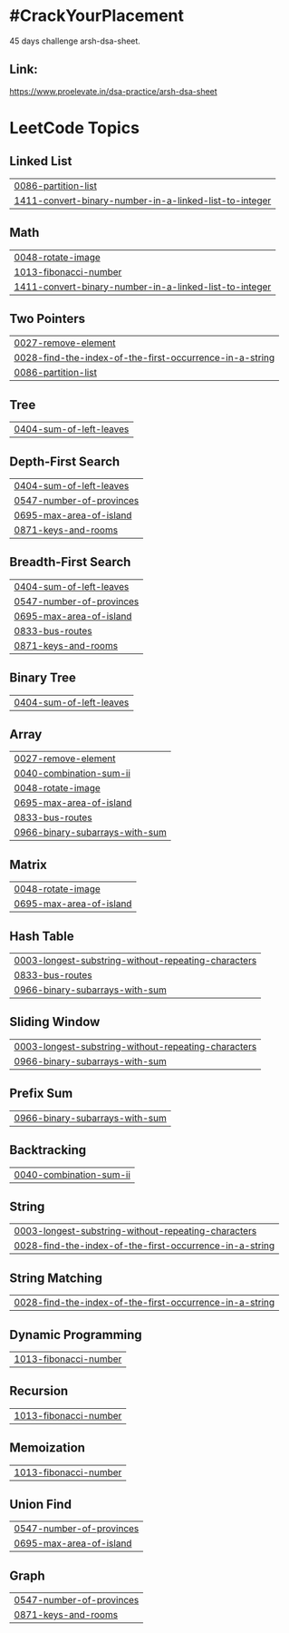 # #CrackYourPlacement
45 days challenge arsh-dsa-sheet.
## Link: 
https://www.proelevate.in/dsa-practice/arsh-dsa-sheet

<!---LeetCode Topics Start-->
# LeetCode Topics
## Linked List
|  |
| ------- |
| [0086-partition-list](https://github.com/AnkitMourya12/-CrackYourPlacement/tree/master/0086-partition-list) |
| [1411-convert-binary-number-in-a-linked-list-to-integer](https://github.com/AnkitMourya12/-CrackYourPlacement/tree/master/1411-convert-binary-number-in-a-linked-list-to-integer) |
## Math
|  |
| ------- |
| [0048-rotate-image](https://github.com/AnkitMourya12/-CrackYourPlacement/tree/master/0048-rotate-image) |
| [1013-fibonacci-number](https://github.com/AnkitMourya12/-CrackYourPlacement/tree/master/1013-fibonacci-number) |
| [1411-convert-binary-number-in-a-linked-list-to-integer](https://github.com/AnkitMourya12/-CrackYourPlacement/tree/master/1411-convert-binary-number-in-a-linked-list-to-integer) |
## Two Pointers
|  |
| ------- |
| [0027-remove-element](https://github.com/AnkitMourya12/-CrackYourPlacement/tree/master/0027-remove-element) |
| [0028-find-the-index-of-the-first-occurrence-in-a-string](https://github.com/AnkitMourya12/-CrackYourPlacement/tree/master/0028-find-the-index-of-the-first-occurrence-in-a-string) |
| [0086-partition-list](https://github.com/AnkitMourya12/-CrackYourPlacement/tree/master/0086-partition-list) |
## Tree
|  |
| ------- |
| [0404-sum-of-left-leaves](https://github.com/AnkitMourya12/-CrackYourPlacement/tree/master/0404-sum-of-left-leaves) |
## Depth-First Search
|  |
| ------- |
| [0404-sum-of-left-leaves](https://github.com/AnkitMourya12/-CrackYourPlacement/tree/master/0404-sum-of-left-leaves) |
| [0547-number-of-provinces](https://github.com/AnkitMourya12/-CrackYourPlacement/tree/master/0547-number-of-provinces) |
| [0695-max-area-of-island](https://github.com/AnkitMourya12/-CrackYourPlacement/tree/master/0695-max-area-of-island) |
| [0871-keys-and-rooms](https://github.com/AnkitMourya12/-CrackYourPlacement/tree/master/0871-keys-and-rooms) |
## Breadth-First Search
|  |
| ------- |
| [0404-sum-of-left-leaves](https://github.com/AnkitMourya12/-CrackYourPlacement/tree/master/0404-sum-of-left-leaves) |
| [0547-number-of-provinces](https://github.com/AnkitMourya12/-CrackYourPlacement/tree/master/0547-number-of-provinces) |
| [0695-max-area-of-island](https://github.com/AnkitMourya12/-CrackYourPlacement/tree/master/0695-max-area-of-island) |
| [0833-bus-routes](https://github.com/AnkitMourya12/-CrackYourPlacement/tree/master/0833-bus-routes) |
| [0871-keys-and-rooms](https://github.com/AnkitMourya12/-CrackYourPlacement/tree/master/0871-keys-and-rooms) |
## Binary Tree
|  |
| ------- |
| [0404-sum-of-left-leaves](https://github.com/AnkitMourya12/-CrackYourPlacement/tree/master/0404-sum-of-left-leaves) |
## Array
|  |
| ------- |
| [0027-remove-element](https://github.com/AnkitMourya12/-CrackYourPlacement/tree/master/0027-remove-element) |
| [0040-combination-sum-ii](https://github.com/AnkitMourya12/-CrackYourPlacement/tree/master/0040-combination-sum-ii) |
| [0048-rotate-image](https://github.com/AnkitMourya12/-CrackYourPlacement/tree/master/0048-rotate-image) |
| [0695-max-area-of-island](https://github.com/AnkitMourya12/-CrackYourPlacement/tree/master/0695-max-area-of-island) |
| [0833-bus-routes](https://github.com/AnkitMourya12/-CrackYourPlacement/tree/master/0833-bus-routes) |
| [0966-binary-subarrays-with-sum](https://github.com/AnkitMourya12/-CrackYourPlacement/tree/master/0966-binary-subarrays-with-sum) |
## Matrix
|  |
| ------- |
| [0048-rotate-image](https://github.com/AnkitMourya12/-CrackYourPlacement/tree/master/0048-rotate-image) |
| [0695-max-area-of-island](https://github.com/AnkitMourya12/-CrackYourPlacement/tree/master/0695-max-area-of-island) |
## Hash Table
|  |
| ------- |
| [0003-longest-substring-without-repeating-characters](https://github.com/AnkitMourya12/-CrackYourPlacement/tree/master/0003-longest-substring-without-repeating-characters) |
| [0833-bus-routes](https://github.com/AnkitMourya12/-CrackYourPlacement/tree/master/0833-bus-routes) |
| [0966-binary-subarrays-with-sum](https://github.com/AnkitMourya12/-CrackYourPlacement/tree/master/0966-binary-subarrays-with-sum) |
## Sliding Window
|  |
| ------- |
| [0003-longest-substring-without-repeating-characters](https://github.com/AnkitMourya12/-CrackYourPlacement/tree/master/0003-longest-substring-without-repeating-characters) |
| [0966-binary-subarrays-with-sum](https://github.com/AnkitMourya12/-CrackYourPlacement/tree/master/0966-binary-subarrays-with-sum) |
## Prefix Sum
|  |
| ------- |
| [0966-binary-subarrays-with-sum](https://github.com/AnkitMourya12/-CrackYourPlacement/tree/master/0966-binary-subarrays-with-sum) |
## Backtracking
|  |
| ------- |
| [0040-combination-sum-ii](https://github.com/AnkitMourya12/-CrackYourPlacement/tree/master/0040-combination-sum-ii) |
## String
|  |
| ------- |
| [0003-longest-substring-without-repeating-characters](https://github.com/AnkitMourya12/-CrackYourPlacement/tree/master/0003-longest-substring-without-repeating-characters) |
| [0028-find-the-index-of-the-first-occurrence-in-a-string](https://github.com/AnkitMourya12/-CrackYourPlacement/tree/master/0028-find-the-index-of-the-first-occurrence-in-a-string) |
## String Matching
|  |
| ------- |
| [0028-find-the-index-of-the-first-occurrence-in-a-string](https://github.com/AnkitMourya12/-CrackYourPlacement/tree/master/0028-find-the-index-of-the-first-occurrence-in-a-string) |
## Dynamic Programming
|  |
| ------- |
| [1013-fibonacci-number](https://github.com/AnkitMourya12/-CrackYourPlacement/tree/master/1013-fibonacci-number) |
## Recursion
|  |
| ------- |
| [1013-fibonacci-number](https://github.com/AnkitMourya12/-CrackYourPlacement/tree/master/1013-fibonacci-number) |
## Memoization
|  |
| ------- |
| [1013-fibonacci-number](https://github.com/AnkitMourya12/-CrackYourPlacement/tree/master/1013-fibonacci-number) |
## Union Find
|  |
| ------- |
| [0547-number-of-provinces](https://github.com/AnkitMourya12/-CrackYourPlacement/tree/master/0547-number-of-provinces) |
| [0695-max-area-of-island](https://github.com/AnkitMourya12/-CrackYourPlacement/tree/master/0695-max-area-of-island) |
## Graph
|  |
| ------- |
| [0547-number-of-provinces](https://github.com/AnkitMourya12/-CrackYourPlacement/tree/master/0547-number-of-provinces) |
| [0871-keys-and-rooms](https://github.com/AnkitMourya12/-CrackYourPlacement/tree/master/0871-keys-and-rooms) |
<!---LeetCode Topics End-->